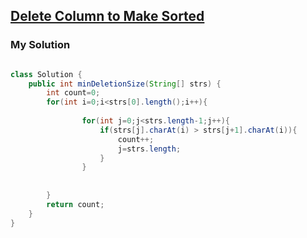 ## [Delete Column to Make Sorted](https://leetcode.com/problems/delete-columns-to-make-sorted/)

### My Solution 

```java

class Solution {
    public int minDeletionSize(String[] strs) {
        int count=0;
        for(int i=0;i<strs[0].length();i++){
            
                for(int j=0;j<strs.length-1;j++){
                    if(strs[j].charAt(i) > strs[j+1].charAt(i)){
                        count++;
                        j=strs.length;
                    }
                }
            
            
        }
        return count;
    }
}

```
